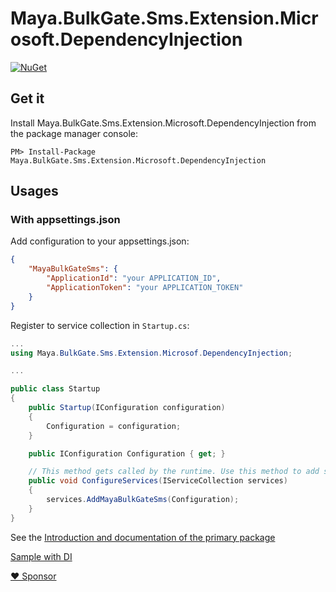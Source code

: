 # Maya.BulkGate.Sms.Extension.Microsoft.DependencyInjection

[![NuGet](https://img.shields.io/nuget/v/Maya.BulkGate.Sms.Extension.Microsoft.DependencyInjection.svg)](https://www.nuget.org/packages/Maya.BulkGate.Sms.Extension.Microsoft.DependencyInjection)

## Get it

Install Maya.BulkGate.Sms.Extension.Microsoft.DependencyInjection from the package manager console:

```
PM> Install-Package Maya.BulkGate.Sms.Extension.Microsoft.DependencyInjection
```


## Usages

### With appsettings.json

Add configuration to your appsettings.json:

```json
{
    "MayaBulkGateSms": {
        "ApplicationId": "your APPLICATION_ID",
        "ApplicationToken": "your APPLICATION_TOKEN"
    }
}
```

Register to service collection in `Startup.cs`:

`````c#
...
using Maya.BulkGate.Sms.Extension.Microsof.DependencyInjection;

...

public class Startup
{
    public Startup(IConfiguration configuration)
    {
        Configuration = configuration;
    }

    public IConfiguration Configuration { get; }

    // This method gets called by the runtime. Use this method to add services to the container.
    public void ConfigureServices(IServiceCollection services)
    {
        services.AddMayaBulkGateSms(Configuration);
    }
}
`````

See the [Introduction and documentation of the primary package](https://mayaleh.github.io/Maya.BulkGate.Sms/articles/intro.html)


[Sample with DI](https://github.com/mayaleh/Maya.SendSms)

[♥ Sponsor](https://github.com/sponsors/mayaleh)